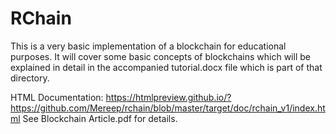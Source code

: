 # RChain
This is a very basic implementation of a blockchain for educational purposes. It will cover some basic concepts
of blockchains which will be explained in detail in the accompanied tutorial.docx file which is part of that directory.

HTML Documentation: https://htmlpreview.github.io/?https://github.com/Mereep/rchain/blob/master/target/doc/rchain_v1/index.html
See Blockchain Article.pdf for details.
